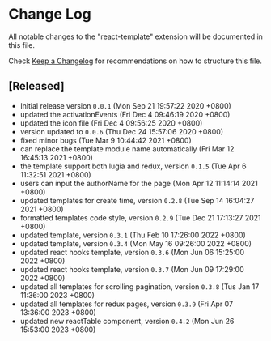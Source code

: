 # Change Log

All notable changes to the "react-template" extension will be documented in this file.

Check [Keep a Changelog](http://keepachangelog.com/) for recommendations on how to structure this file.

## [Released]

-   Initial release version `0.0.1` (Mon Sep 21 19:57:22 2020 +0800)
-   updated the activationEvents (Fri Dec 4 09:46:19 2020 +0800)
-   updated the icon file (Fri Dec 4 09:56:25 2020 +0800)
-   version updated to `0.0.6` (Thu Dec 24 15:57:06 2020 +0800)
-   fixed minor bugs (Tue Mar 9 10:44:42 2021 +0800)
-   can replace the template module name automatically (Fri Mar 12 16:45:13 2021 +0800)
-   the template support both lugia and redux, version `0.1.5` (Tue Apr 6 11:32:51 2021 +0800)
-   users can input the authorName for the page (Mon Apr 12 11:14:14 2021 +0800)
-   updated templates for create time, version `0.2.8` (Tue Sep 14 16:04:27 2021 +0800)
-   formatted templates code style, version `0.2.9` (Tue Dec 21 17:13:27 2021 +0800)
-   updated template, version `0.3.1` (Thu Feb 10 17:26:00 2022 +0800)
-   updated template, version `0.3.4` (Mon May 16 09:26:00 2022 +0800)
-   updated react hooks template, version `0.3.6` (Mon Jun 06 15:25:00 2022 +0800)
-   updated react hooks template, version `0.3.7` (Mon Jun 09 17:29:00 2022 +0800)
-   updated all templates for scrolling pagination, version `0.3.8` (Tus Jan 17 11:36:00 2023 +0800)
-   updated all templates for redux pages, version `0.3.9` (Fri Apr 07 13:36:00 2023 +0800)
-   updated new reactTable component, version `0.4.2` (Mon Jun 26 15:53:00 2023 +0800)
